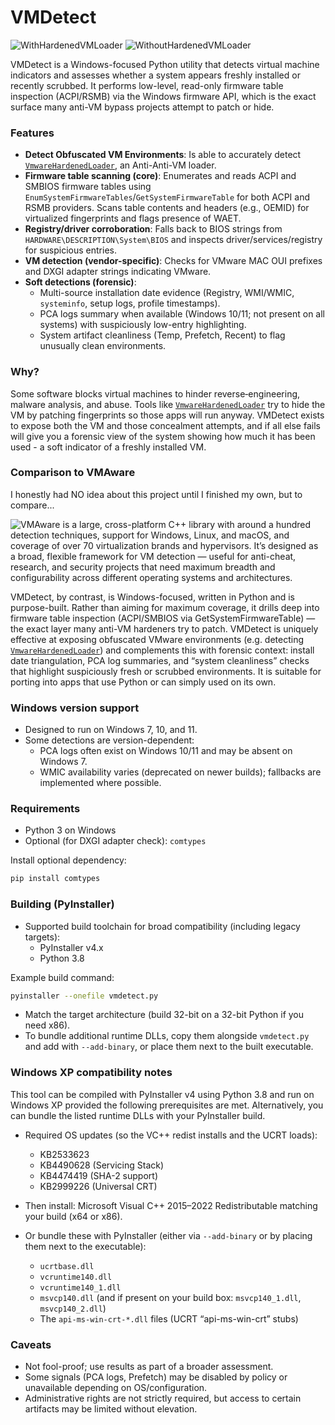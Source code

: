 # VMDetect

![WithHardenedVMLoader](https://i.imgur.com/1sMPRcR.png)
![WithoutHardenedVMLoader](https://i.imgur.com/YzRTABn.png)

VMDetect is a Windows-focused Python utility that detects virtual machine indicators and assesses whether a system appears freshly installed or recently scrubbed. It performs low-level, read-only firmware table inspection (ACPI/RSMB) via the Windows firmware API, which is the exact surface many anti-VM bypass projects attempt to patch or hide.

### Features

- **Detect Obfuscated VM Environments**: Is able to accurately detect [`VmwareHardenedLoader`](https://github.com/hzqst/VmwareHardenedLoader), an Anti-Anti-VM loader.
- **Firmware table scanning (core)**: Enumerates and reads ACPI and SMBIOS firmware tables using `EnumSystemFirmwareTables`/`GetSystemFirmwareTable` for both ACPI and RSMB providers. Scans table contents and headers (e.g., OEMID) for virtualized fingerprints and flags presence of WAET.
- **Registry/driver corroboration**: Falls back to BIOS strings from `HARDWARE\DESCRIPTION\System\BIOS` and inspects driver/services/registry for suspicious entries.
- **VM detection (vendor-specific)**: Checks for VMware MAC OUI prefixes and DXGI adapter strings indicating VMware.
- **Soft detections (forensic)**:
  - Multi-source installation date evidence (Registry, WMI/WMIC, `systeminfo`, setup logs, profile timestamps).
  - PCA logs summary when available (Windows 10/11; not present on all systems) with suspiciously low-entry highlighting.
  - System artifact cleanliness (Temp, Prefetch, Recent) to flag unusually clean environments.
 
### Why?

Some software blocks virtual machines to hinder reverse‑engineering, malware analysis, and abuse. Tools like [`VmwareHardenedLoader`](https://github.com/hzqst/VmwareHardenedLoader) try to hide the VM by patching fingerprints so those apps will run anyway. VMDetect exists to expose both the VM and those concealment attempts, and if all else fails will give you a forensic view of the system showing how much it has been used - a soft indicator of a freshly installed VM.

### Comparison to VMAware

I honestly had NO idea about this project until I finished my own, but to compare...

![VMAware](https://github.com/kernelwernel/VMAware) is a large, cross-platform C++ library with around a hundred detection techniques, support for Windows, Linux, and macOS, and coverage of over 70 virtualization brands and hypervisors. It’s designed as a broad, flexible framework for VM detection — useful for anti-cheat, research, and security projects that need maximum breadth and configurability across different operating systems and architectures.

VMDetect, by contrast, is Windows-focused, written in Python and is purpose-built. Rather than aiming for maximum coverage, it drills deep into firmware table inspection (ACPI/SMBIOS via GetSystemFirmwareTable) — the exact layer many anti-VM hardeners try to patch. VMDetect is uniquely effective at exposing obfuscated VMware environments (e.g. detecting [`VmwareHardenedLoader`](https://github.com/hzqst/VmwareHardenedLoader)) and complements this with forensic context: install date triangulation, PCA log summaries, and “system cleanliness” checks that highlight suspiciously fresh or scrubbed environments. It is suitable for porting into apps that use Python or can simply used on its own.

### Windows version support

- Designed to run on Windows 7, 10, and 11.
- Some detections are version-dependent:
  - PCA logs often exist on Windows 10/11 and may be absent on Windows 7.
  - WMIC availability varies (deprecated on newer builds); fallbacks are implemented where possible.

### Requirements

- Python 3 on Windows
- Optional (for DXGI adapter check): `comtypes`

Install optional dependency:

```bash
pip install comtypes
```

### Building (PyInstaller)

- Supported build toolchain for broad compatibility (including legacy targets):
  - PyInstaller v4.x
  - Python 3.8

Example build command:

```bash
pyinstaller --onefile vmdetect.py
```

- Match the target architecture (build 32-bit on a 32-bit Python if you need x86).
- To bundle additional runtime DLLs, copy them alongside `vmdetect.py` and add with `--add-binary`, or place them next to the built executable.

### Windows XP compatibility notes

This tool can be compiled with PyInstaller v4 using Python 3.8 and run on Windows XP provided the following prerequisites are met. Alternatively, you can bundle the listed runtime DLLs with your PyInstaller build.

- Required OS updates (so the VC++ redist installs and the UCRT loads):
  - KB2533623
  - KB4490628 (Servicing Stack)
  - KB4474419 (SHA-2 support)
  - KB2999226 (Universal CRT)

- Then install: Microsoft Visual C++ 2015–2022 Redistributable matching your build (x64 or x86).

- Or bundle these with PyInstaller (either via `--add-binary` or by placing them next to the executable):
  - `ucrtbase.dll`
  - `vcruntime140.dll`
  - `vcruntime140_1.dll`
  - `msvcp140.dll` (and if present on your build box: `msvcp140_1.dll`, `msvcp140_2.dll`)
  - The `api-ms-win-crt-*.dll` files (UCRT “api-ms-win-crt” stubs)

### Caveats

- Not fool-proof; use results as part of a broader assessment.
- Some signals (PCA logs, Prefetch) may be disabled by policy or unavailable depending on OS/configuration.
- Administrative rights are not strictly required, but access to certain artifacts may be limited without elevation.
